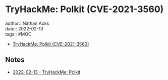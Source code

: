 # TryHackMe: Polkit (CVE-2021-3560)

author:: Nathan Acks  
date:: 2022-02-13  
tags:: #MOC

* [TryHackMe: Polkit (CVE-2021-3560)](https://tryhackme.com/room/polkit)

## Notes

* [2022-02-13 - TryHackMe: Polkit](../log/2022-02-13-tryhackme-polkit.md)
